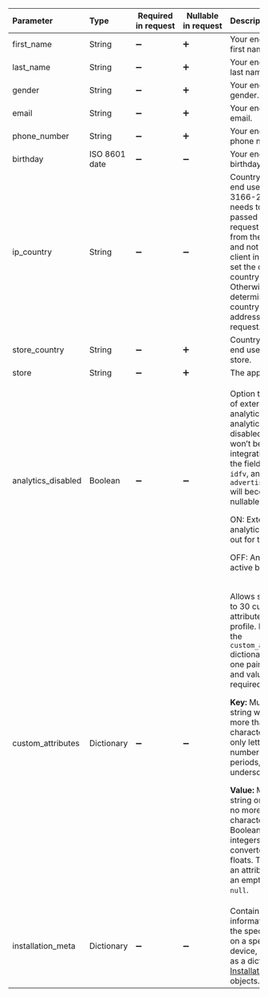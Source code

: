 

| Parameter          | Type          | Required in&nbsp;request | Nullable in&nbsp;request | Description                                                  |
| :----------------- | :------------ | ------------------------ | ------------------------ | :----------------------------------------------------------- |
| first_name         | String        | :heavy_minus_sign:       | :heavy_plus_sign:        | Your end user's first name.                                  |
| last_name          | String        | :heavy_minus_sign:       | :heavy_plus_sign:        | Your end user's last name.                                   |
| gender             | String        | :heavy_minus_sign:       | :heavy_plus_sign:        | Your end user's gender.                                      |
| email              | String        | :heavy_minus_sign:       | :heavy_plus_sign:        | Your end user's email.                                       |
| phone_number       | String        | :heavy_minus_sign:       | :heavy_plus_sign:        | Your end user's phone number.                                |
| birthday           | ISO 8601 date | :heavy_minus_sign:       | :heavy_minus_sign:       | Your end user's birthday.                                    |
| ip_country         | String        | :heavy_minus_sign:       | :heavy_minus_sign:       | Country of the end user in ISO 3166-2 format. It needs to be passed if the request is made from the server and not from the client in order to set the current country. Otherwise, we determine the country by the IP address of the request. |
| store_country      | String        | :heavy_minus_sign:       | :heavy_plus_sign:        | Country of the end user's app store.                         |
| store              | String        | :heavy_minus_sign:       | :heavy_plus_sign:        | The app store.                                               |
| analytics_disabled | Boolean       | :heavy_minus_sign:       | :heavy_minus_sign:       | <p>Option to opt out of external analytics. When analytics is disabled, events won’t be sent to integrations, and the fields `idfa`, `idfv`, and `advertising_id` will become nullable.</p><p>ON: External analytics is opted out for this user.</p><p>OFF: Analytics is active by default.</p> |
| custom_attributes  | Dictionary    | :heavy_minus_sign:       | :heavy_minus_sign:       | <p>Allows setting up to 30 custom attributes for the profile. If you use the `custom_attributes` dictionary, at least one pair o a key and value is required.</p><p>**Key:** Must be a string with no more than 30 characters, using only letters, numbers, dashes, periods, and underscores.</p><p>**Value:** Must be a string or float with no more than 30 characters. Booleans and integers will be converted to floats. To delete an attribute, send an empty value or `null`.</p> |
| installation_meta  | Dictionary    | :heavy_minus_sign:       | :heavy_minus_sign:       | Contains information about the specific app on a specific device, structured as a dictionary of [Installation Meta](server-side-api-objects#installation-meta) objects. |